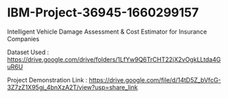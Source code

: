 # IBM-Project-36945-1660299157
Intelligent Vehicle Damage Assessment &amp; Cost Estimator for Insurance Companies

Dataset Used : https://drive.google.com/drive/folders/1LfYw9Q6TrCHT22jX2vOgkLLtda4GuR6U

Project Demonstration Link : https://drive.google.com/file/d/14tD5Z_bVfcG-3Z7zZ1X95gj_4bnXzA2T/view?usp=share_link

